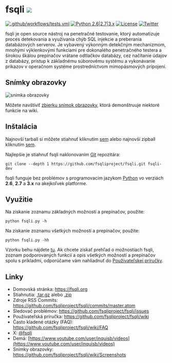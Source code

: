 # fsqli ![](https://i.imgur.com/fe85aVR.png)

[![.github/workflows/tests.yml](https://github.com/fsqliproject/fsqli/actions/workflows/tests.yml/badge.svg)](https://github.com/fsqliproject/fsqli/actions/workflows/tests.yml) [![Python 2.6|2.7|3.x](https://img.shields.io/badge/python-2.6|2.7|3.x-yellow.svg)](https://www.python.org/) [![License](https://img.shields.io/badge/license-GPLv2-red.svg)](https://raw.githubusercontent.com/fsqliproject/fsqli/master/LICENSE) [![Twitter](https://img.shields.io/badge/twitter-@fsqli-blue.svg)](https://twitter.com/fsqli)

fsqli je open source nástroj na penetračné testovanie, ktorý automatizuje proces detekovania a využívania chýb SQL injekcie a preberania databázových serverov. Je vybavený výkonným detekčným mechanizmom, mnohými výklenkovými funkciami pre dokonalého penetračného testera a širokou škálou prepínačov vrátane odtlačkov databázy, cez načítanie údajov z databázy, prístup k základnému súborovému systému a vykonávanie príkazov v operačnom systéme prostredníctvom mimopásmových pripojení.

## Snímky obrazovky

![snímka obrazovky](https://raw.github.com/wiki/fsqliproject/fsqli/images/fsqli_screenshot.png)

Môžete navštíviť [zbierku snímok obrazovky](https://github.com/fsqliproject/fsqli/wiki/Screenshots), ktorá demonštruuje niektoré funkcie na wiki.

## Inštalácia

Najnovší tarball si môžete stiahnuť kliknutím [sem](https://github.com/fsqliproject/fsqli/tarball/master) alebo najnovší zipball kliknutím [sem](https://github.com/fsqliproject/fsqli/zipball/master).

Najlepšie je stiahnuť fsqli naklonovaním [Git](https://github.com/fsqliproject/fsqli) repozitára:

    git clone --depth 1 https://github.com/fsqliproject/fsqli.git fsqli-dev

fsqli funguje bez problémov s programovacím jazykom [Python](https://www.python.org/download/) vo verziách **2.6**, **2.7** a **3.x** na akejkoľvek platforme.

## Využitie

Na získanie zoznamu základných možností a prepínačov, použite:

    python fsqli.py -h

Na získanie zoznamu všetkých možností a prepínačov, použite:

    python fsqli.py -hh

Vzorku behu nájdete [tu](https://asciinema.org/a/46601).
Ak chcete získať prehľad o možnostiach fsqli, zoznam podporovaných funkcií a opis všetkých možností a prepínačov spolu s príkladmi, odporúčame vám nahliadnuť do [Používateľskej príručky](https://github.com/fsqliproject/fsqli/wiki/Usage).

## Linky

- Domovská stránka: https://fsqli.org
- Stiahnutia: [.tar.gz](https://github.com/fsqliproject/fsqli/tarball/master) alebo [.zip](https://github.com/fsqliproject/fsqli/zipball/master)
- Zdroje RSS Commits: https://github.com/fsqliproject/fsqli/commits/master.atom
- Sledovač problémov: https://github.com/fsqliproject/fsqli/issues
- Používateľská príručka: https://github.com/fsqliproject/fsqli/wiki
- Často kladené otázky (FAQ): https://github.com/fsqliproject/fsqli/wiki/FAQ
- X: [@fsqli](https://twitter.com/fsqli)
- Demá: [https://www.youtube.com/user/inquisb/videos](https://www.youtube.com/user/inquisb/videos)
- Snímky obrazovky: https://github.com/fsqliproject/fsqli/wiki/Screenshots
